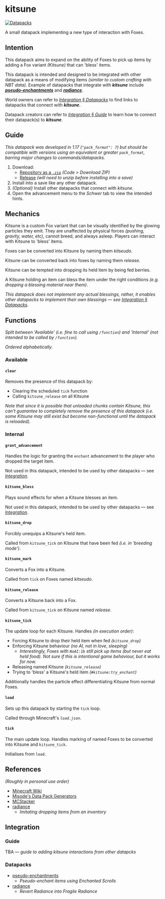 # kitsune
[![Datapacks](https://img.shields.io/badge/See_more-datapacks-C7A978.svg)](https://github.com/itsschwer?tab=repositories&q=&type=&language=mcfunction&sort=)

A small datapack implementing a new type of interaction with Foxes.

## Intention

This datapack aims to expand on the ability of Foxes to pick up items by adding a Fox variant *(Kitsune)* that can 'bless' items.

This datapack is intended and designed to be integrated with other datapack as a means of modifying items *(similar to custom crafting with NBT data)*. Example of datapacks that integrate with ***kitsune*** include ***[pseudo-enchantments](https://github.com/itsschwer/pseudo-enchantments)*** and ***[radiance](https://github.com/itsschwer/radiance)***.

World owners can refer to *[Integration § Datapacks](#datapacks)* to find links to datapacks that connect with ***kitsune***.

Datapack creators can refer to *[Integration § Guide](#guide-1)* to learn how to connect their datapack(s) to ***kitsune***.

## Guide
*This datapack was developed in 1.17 (`"pack_format": 7`) but should be compatible with versions using an equivalent or greater `pack_format`, barring major changes to commands/datapacks.*

1. Download:
    - [Repository as a `.zip`](https://github.com/itsschwer/kitsune/archive/refs/heads/master.zip) *(Code > Download ZIP)*
    - [Release](https://github.com/itsschwer/kitsune/releases) *(will need to unzip before installing into a save)*
2. Install into a save like any other datapack.
3. *(Optional)* Install other datapacks that connect with *kitsune*.
4. Open the advancement menu to the *Schwer* tab to view the intended hints.

## Mechanics

Kitsune is a custom Fox variant that can be visually identified by the glowing particles they emit. They are unaffected by physical forces *(pushing, gravity, water, etc)*, cannot breed, and always asleep. Players can interact with Kitsune to 'bless' items.

Foxes can be converted into Kitsune by naming them *kitseudo*.

Kitsune can be converted back into foxes by naming them *release*.

Kitsune can be tempted into dropping its held item by being fed berries.

A Kitsune holding an item can bless the item under the right conditions *(e.g. dropping a blessing material near them)*.

*This datapack does not implement any actual blessings, rather, it enables other datapacks to implement their own blessings — see [Integration § Datapacks](#datapacks)*.

## Functions
*Split between 'Available' (i.e. fine to call using `/function`) and 'Internal' (not intended to be called by `/function`).*

*Ordered alphabetically.*

### Available

#### `clear`
Removes the presence of this datapack by:
- Clearing the scheduled `tick` function
- Calling `kitsune_release` on all Kitsune

*Note that since it is possible that unloaded chunks contain Kitsune, this can't guarantee to completely remove the presence of this datapack (i.e. some Kitsune may still exist but become non-functional until the datapack is reloaded).*

### Internal

#### `grant_advancement`
Handles the logic for granting the `enchant` advancement to the player who dropped the target item.

Not used in this datapack, intended to be used by other datapacks — see *[Integration](#integration)*.

#### `kitsune_bless`
Plays sound effects for when a Kitsune blesses an item.

Not used in this datapack, intended to be used by other datapacks — see *[Integration](#integration)*.

#### `kitsune_drop`
Forcibly unequips a Kitsune's held item.

Called from `kitsune_tick` on Kitsune that have been fed *(i.e. in 'breeding mode')*.

#### `kitsune_mark`
Converts a Fox into a Kitsune.

Called from `tick` on Foxes named *kitseudo*.

#### `kitsune_release`
Converts a Kitsune back into a Fox.

Called from `kitsune_tick` on Kitsune named *release*.

#### `kitsune_tick`
The update loop for each Kitsune. Handles *(in execution order)*:
- Forcing Kitsune to drop their held item when fed *(`kitsune_drop`)*
- Enforcing Kitsune behaviour *(no AI, not in love, sleeping)*
    - *Interestingly, Foxes with `NoAI:1b` still pick up items (but never eat held food). Not sure if this is intentional game behaviour, but it works for now.*
- Releasing named Kitsune *(`kitsune_release`)*
- Trying to 'bless' a Kitsune's held item *(`#kitsune:try_enchant`)*

Additionally handles the particle effect differentiating Kitsune from normal Foxes.

#### `load`
Sets up this datapack by starting the `tick` loop.

Called through Minecraft's *`load.json`*.

#### `tick`
The main update loop. Handles marking of named Foxes to be converted into Kitsune and `kitsune_tick`.

Initialises from `load`.

## References
*(Roughly in personal use order)*
- [Minecraft Wiki](https://minecraft.fandom.com/wiki/Minecraft_Wiki)
- [Misode's Data Pack Generators](https://misode.github.io/)
- [MCStacker](https://mcstacker.net/)
- [radiance](https://github.com/itsschwer/radiance)
    - *Imitating dropping items from an inventory*

## Integration

### Guide
TBA — *guide to adding kitsune interactions from other datapcks*

### Datapacks
- [pseudo-enchantments](https://github.com/itsschwer/pseudo-enchantments)
    - *Pseudo-enchant items using Enchanted Scrolls*
- [radiance](https://github.com/itsschwer/radiance)
    - *Revert Radiance into Fragile Radiance*
